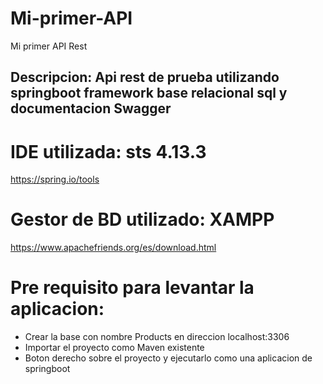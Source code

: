 # Mi-primer-API
Mi primer API Rest

## Descripcion: Api rest de prueba utilizando springboot framework base relacional sql y documentacion Swagger

# IDE utilizada: sts 4.13.3 
https://spring.io/tools

# Gestor de BD utilizado: XAMPP
https://www.apachefriends.org/es/download.html

#

# Pre requisito para levantar la aplicacion: 
- Crear la base con nombre Products en direccion localhost:3306
- Importar el proyecto como Maven existente
- Boton derecho sobre el proyecto y ejecutarlo como una aplicacion de springboot